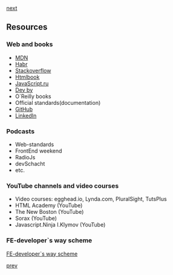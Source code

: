 <a href="03.md">next</a>

<h2>Resources</h2>

<h3>Web and books</h3>
<ul>
    <li>
        <a href="https://developer.mozilla.org/ru/">MDN</a>
    </li>
    <li>
        <a href="http://habrahabr.ru/">Habr</a>
    </li>
    <li>
        <a href="http://stackoverflow.com/">Stackoverflow </a>
    </li>
    <li>
        <a href="http://htmlbook.ru/">Htmlbook </a>
    </li>
    <li>
        <a href="http://javascript.ru/">JavaScript.ru</a>
    </li>
    <li>
        <a href="http://dev.by">Dev by</a>
    </li>
    <li>
        O`Reilly books
    </li>
    <li>
       Official standards(documentation)
    </li>
    <li>
        <a href="https://github.com">GitHub</a>
    </li>
    <li>
        <a href="https://linkedin.com">LinkedIn</a>
    </li>
</ul>

<h3>Podcasts</h3>

<ul>
<li>
Web-standards
</li>
<li>
FrontEnd weekend
</li>
<li>
RadioJs
</li>
<li>
devSchacht
</li>
<li>
etc.
</li>
</ul>

<h3>YouTube channels and video courses</h3>

<ul>
<li>
Video courses: egghead.io, Lynda.com, PluralSight, TutsPlus
</li>
<li>
HTML Academy (YouTube)
</li>
<li>
The New Boston (YouTube)
</li>
<li>
Sorax (YouTube)
</li>
<li>
Javascript.Ninja I.Klymov (YouTube)
</li>
</ul>

<h3>FE-developer`s way scheme</h3>
<div>
<a href="https://habrahabr.ru/company/netologyru/blog/328426/">FE-developer`s way scheme</a>
</div>

<a href="01.md">prev</a>
